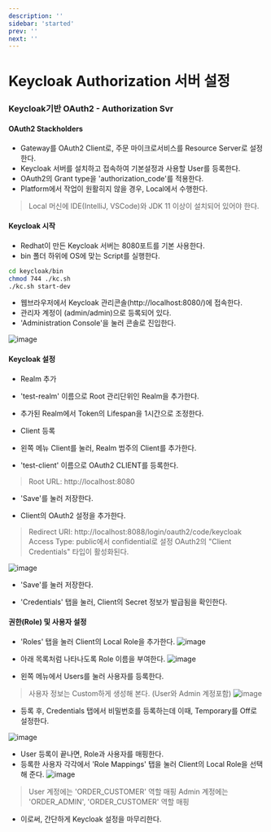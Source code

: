 ```yaml
---
description: ''
sidebar: 'started'
prev: ''
next: ''
---
```


# Keycloak Authorization 서버 설정

### Keycloak기반 OAuth2 - Authorization Svr

#### OAuth2 Stackholders
- Gateway를 OAuth2 Client로, 주문 마이크로서비스를 Resource Server로 설정한다. 
- Keycloak 서버를 설치하고 접속하여 기본설정과 사용할 User를 등록한다.
- OAuth2의 Grant type을 'authorization_code'를 적용한다.
- Platform에서 작업이 원활히지 않을 경우, Local에서 수행한다.
> Local 머신에 IDE(IntelliJ, VSCode)와 JDK 11 이상이 설치되어 있어야 한다. 


#### Keycloak 시작

- Redhat이 만든 Keycloak 서버는 8080포트를 기본 사용한다.
- bin 폴더 하위에 OS에 맞는 Script를 실행한다.
```sh
cd keycloak/bin
chmod 744 ./kc.sh
./kc.sh start-dev
```

- 웹브라우저에서 Keycloak 관리콘솔(http://localhost:8080/)에 접속한다.
- 관리자 계정이 (admin/admin)으로 등록되어 있다.
- 'Administration Console'을 눌러 콘솔로 진입한다.

![image](https://user-images.githubusercontent.com/35618409/156484122-ffa109fc-d558-4ab1-bfcf-60b83cbaf7bc.png)


#### Keycloak 설정

- Realm 추가
- 'test-realm' 이름으로 Root 관리단위인 Realm을 추가한다.
- 추가된 Realm에서 Token의 Lifespan을 1시간으로 조정한다.

- Client 등록
- 왼쪽 메뉴 Client를 눌러, Realm 범주의 Client를 추가한다.
- 'test-client' 이름으로 OAuth2 CLIENT를 등록한다.
> Root URL: http://localhost:8080
- 'Save'를 눌러 저장한다.

- Client의 OAuth2 설정을 추가한다.
> Redirect URI: http://localhost:8088/login/oauth2/code/keycloak
> Access Type: public에서 confidential로 설정
> OAuth2의 "Client Credentials" 타입이 활성화된다.

![image](https://user-images.githubusercontent.com/35618409/156488402-9cbe5c86-bf4f-43df-a1d0-1a9468b07cd7.png)

- 'Save'를 눌러 저장한다.

- 'Credentials' 탭을 눌러, Client의 Secret 정보가 발급됨을 확인한다.


#### 권한(Role) 및 사용자 설정
- 'Roles' 탭을 눌러 Client의 Local Role을 추가한다.
![image](https://user-images.githubusercontent.com/35618409/156489319-547b9359-9ab6-48a8-b60e-840f64dd0dae.png)

- 아래 목록처럼 나타나도록 Role 이름을 부여한다.
![image](https://user-images.githubusercontent.com/35618409/156489389-068e1763-45cb-467c-ac7f-cef9ff71aba0.png)


- 왼쪽 메뉴에서 Users를 눌러 사용자를 등록한다.
> 사용자 정보는 Custom하게 생성해 본다. (User와 Admin 계정포함)
![image](https://user-images.githubusercontent.com/35618409/156489961-925921e0-fccc-4962-84cb-a48c095112ce.png)

- 등록 후, Credentials 탭에서 비밀번호를 등록하는데 이때, Temporary를 Off로 설정한다.

![image](https://user-images.githubusercontent.com/35618409/156490161-f7f4d714-bb17-4b21-9931-3b26608e9cd1.png)

- User 등록이 끝나면, Role과 사용자를 매핑한다.
- 등록한 사용자 각각에서 'Role Mappings' 탭을 눌러 Client의 Local Role을 선택해 준다.
![image](https://user-images.githubusercontent.com/35618409/156490674-2c253aa0-44b3-45fb-be21-3fcc3952e2ed.png)

> User 계정에는 'ORDER_CUSTOMER' 역할 매핑
> Admin 계정에는 'ORDER_ADMIN', 'ORDER_CUSTOMER' 역할 매핑


- 이로써, 간단하게 Keycloak 설정을 마무리한다.

